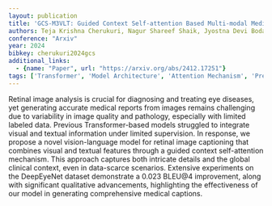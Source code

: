 ```yaml
---
layout: publication
title: 'GCS-M3VLT: Guided Context Self-attention Based Multi-modal Medical Vision Language Transformer For Retinal Image Captioning'
authors: Teja Krishna Cherukuri, Nagur Shareef Shaik, Jyostna Devi Bodapati, Dong Hye Ye
conference: "Arxiv"
year: 2024
bibkey: cherukuri2024gcs
additional_links:
  - {name: "Paper", url: "https://arxiv.org/abs/2412.17251"}
tags: ['Transformer', 'Model Architecture', 'Attention Mechanism', 'Pretraining Methods', 'Multimodal Models']
---
```

Retinal image analysis is crucial for diagnosing and treating eye diseases,
yet generating accurate medical reports from images remains challenging due to
variability in image quality and pathology, especially with limited labeled
data. Previous Transformer-based models struggled to integrate visual and
textual information under limited supervision. In response, we propose a novel
vision-language model for retinal image captioning that combines visual and
textual features through a guided context self-attention mechanism. This
approach captures both intricate details and the global clinical context, even
in data-scarce scenarios. Extensive experiments on the DeepEyeNet dataset
demonstrate a 0.023 BLEU@4 improvement, along with significant qualitative
advancements, highlighting the effectiveness of our model in generating
comprehensive medical captions.
